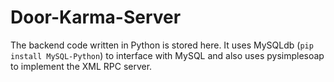 Door-Karma-Server
=================

The backend code written in Python is stored here. It uses MySQLdb (`pip install MySQL-Python`) to interface with MySQL and also uses pysimplesoap to implement the XML RPC server.